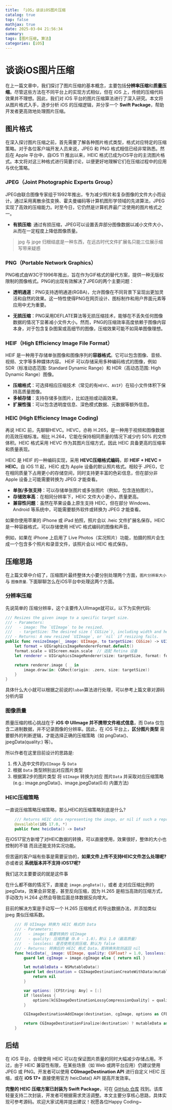 ```yaml
---
title: 「iOS」谈谈iOS图片压缩
catalog: true
top: false
mathjax: true
date: 2025-03-04 21:56:34
summary:
tags: [图片压缩, 算法]
categories: [iOS]
---
```


# 谈谈iOS图片压缩

在上一篇文章中，我们探讨了图片压缩的基本概念，主要包括**分辨率压缩**和**质量压缩**。尽管这些方法在不同平台上的实现方式相似，但在 iOS 上，传统的压缩代码效果并不理想。因此，我们对 iOS 平台的图片压缩算法进行了深入研究。本文将从图片格式入手，逐步分析 iOS 的压缩逻辑，并分享一个 **Swift Package**，帮助开发者更高效地处理图片压缩。

## 图片格式

在深入探讨图片压缩之前，首先需要了解各种图片格式类型，格式对应特定的压缩策略。对于各位客户端开发人员来说，JPEG 和 PNG 格式相信已经非常熟悉。然后在 Apple 平台中，自iOS 11 推出以来，HEIC 格式已成为iOS平台的主流图片格式。本文将对这三种格式进行简要讨论，以便更好地理解它们在压缩过程中的应用与优化策略。

### JPEG（Joint Photographic Experts Group）

JPEG由联合图像专家组于1992年推出，专为减少照片和复杂图像的文件大小而设计。通过采用离散余弦变换、霍夫曼编码等计算机图形学领域的先进算法，JPEG实现了高效的压缩能力。时至今日，它仍然是计算机界最广泛使用的图片格式之一。

* **有损压缩**: 通过有损压缩，JPEG可以设置丢弃部分图像数据以减小文件大小，从而在一定程度上降低图像质量。

> jpg 与 jpge 归根结底是一种东西，在远古时代文件扩展名只能三位展示缩写带来疑惑

### PNG（Portable Network Graphics）

PNG格式由W3C于1996年推出，旨在作为GIF格式的替代方案，提供一种无版权限制的图像格式。PNG的出现有效解决了JPEG的两个主要问题：

* **透明通道**：PNG支持透明通道(RGBA)，允许图像在不同背景下呈现出更加灵活和自然的效果。这一特性使得PNG在网页设计、图标制作和用户界面元素等应用中尤为重要。

* **无损压缩**：PNG采用DEFLATE算法等无损压缩技术，能够在不丢失任何图像数据的情况下显著减小文件大小。然而，PNG的压缩效率高度依赖于图像内容本身，对于包含复杂图案或高细节的图像，压缩效果可能不如简单图像理想。

### **HEIF（High Efficiency Image File Format）**

HEIF 是一种用于存储单张图像和图像序列的**容器格式**。它可以包含图像、音频、视频、文字等多种媒体内容。 HEIF 可以存储采用多种编码格式的图像，例如 SDR（标准动态范围: Standard Dynamic Range）和 HDR（高动态范围: High Dynamic Range）图像。

* **压缩格式**：可选择相应压缩技术（常见的有`HEVC`、`AVIF`）在较小文件体积下保持高质量图像。
* **多帧存储**：支持存储多张图片，比如连拍或动画效果。
* **扩展性强**：可以包含透明度信息、深色模式数据、元数据等额外信息。

### HEIC (**High Efficiency Image Coding**)

再说 HEIC 前，先聊聊HEVC。HEVC，亦称 H.265，是一种用于视频和图像数据的高效压缩标准。相比 H.264，它能在保持相同质量的情况下减少约 50% 的文件体积。HEIC 格式采用 HEVC 作为其图片压缩方式，因此 HEIC 具备更高的压缩率和质量表现。

HEIC 是 HEIF 的一种编码实现，采用 **HEVC压缩格式编码**，即 **HEIF + HEVC = HEIC**。自 iOS 11 起，HEIC 成为 Apple 设备的默认照片格式。相较于 JPEG，它在相同质量下占用更小的存储空间，同时支持更丰富的色彩信息，但在部分非 Apple 设备上可能需要转换为 JPEG 才能查看。

* **单张/多张支持**：可以存储单张图片或多张图片（例如，包含连拍图片）。
* **存储效率高**：在相同分辨率下，HEIC 文件大小更小，质量更高。
* **兼容性问题**：虽然在苹果设备上原生支持 HEIC，但在部分 Windows、Android 等系统中，可能需要额外软件或转换为 JPEG 才能查看。

如果你使用苹果的 iPhone 或 iPad 拍照，照片会以 .heic 文件扩展名保存。HEIC 是一种容器格式，可以存储使用 HEVC 格式编码的图像和声音。

例如，如果在 iPhone 上启用了 Live Photos（实况照片）功能，拍摄的照片会生成一个包含多个照片和录音文件，该照片会以 HEIC 格式保存。

## 压缩思路

在上篇文章中介绍了，压缩图片最终整体大小要分别处理两个方面，`图片分辨率大小` 与 `图像质量`. 下面聊聊怎么在iOS平台中处理这两个方面。

### 分辨率压缩

先说简单的 压缩分辨率，这个主要传入UIImage就可以，以下为实例代码:

```swift
/// Resizes the given image to a specific target size.
/// - Parameters:
///   - image: The `UIImage` to be resized.
///   - targetSize: The desired size (`CGSize`), including width and height.
/// - Returns: A new resized `UIImage`, or `nil` if resizing fails.
public func resizeImage(_ image: UIImage, to targetSize: CGSize) -> UIImage? {
    let format = UIGraphicsImageRendererFormat.default()
    format.scale = UIScreen.main.scale  // 适配 Retina 设备
    let renderer = UIGraphicsImageRenderer(size: targetSize, format: format)

    return renderer.image { _ in
        image.draw(in: CGRect(origin: .zero, size: targetSize))
    }
}
```

具体什么大小就可以根据之前说的`luban`算法进行处理，可以参考上篇文章对源码分析内容

### 图像质量 

质量压缩的核心挑战在于 **iOS 中 UIImage 并不携带文件格式信息**，而 Data 仅包含二进制数据，并不记录图像的分辨率。因此，在 iOS 平台上，**区分图片类型** 需要额外的判断逻辑，才能选择正确的压缩策略（如 pngData()、jpegData(quality:) 等）。

所以作者在这里目前设计的思路是:

1. 传入选中文件的`UIImage` 与 `Data`
2. 根据 `Data` 类型辨别出对应图片类型
3. 根据第2步的图片类型 将 `UIImage` 转换为对应 图片`Data` 并采取对应压缩策略  (e.g.: image.pngData()、image.jpegData(0.6) 内置方法)

### HEIC压缩策略

一直说压缩策略压缩策略，那么HEIC的压缩策略到底是什么?

```swift
    /// Returns HEIC data representing the image, or nil if such a representation could not be generated. HEIC is recommended for efficiently storing all kinds of images, including those with high dynamic range content.
    @available(iOS 17.0, *)
    public func heicData() -> Data?
```

在iOS17官方新增了对HEIC数据的转换，可以直接使用，效果很好，整体的大小也控制的不错 而且还能支持实况功能。

但苦逼的客户端有些事是需要妥协的，**如果文件上传不支持HEIC文件怎么处理呢?** 亦或者说 **系统版本并不支持 iOS17呢?**

我们这次主要要说的就是这件事

在什么都不做的情况下，直接走 `image.pngData()`，或者 走对应压缩比例的 jpegData，效果会非常差，甚至反向压缩，因为 H.265 是相当高效的压缩方式，手动改为 H.264 必然会导致后面总体数据反向增大。

目前的解决方案是手动写一个 H.265 压缩格式 的导出数据办法，并添加类似 jpeg 类似压缩系数。

```swift
    /// 将 UIImage 转换为 HEIC 格式的 Data
    /// - Parameters:
    ///   - image: 需要转换的 UIImage
    ///   - quality: 压缩质量（0.0 - 1.0），默认 1.0（最高质量）
    ///   - lossless: 是否使用无损压缩，默认为 false
    /// - Returns: 转换后的 HEIC 格式 Data，若转换失败则返回 nil
    func heicData(_ image: UIImage, quality: CGFloat? = 1.0, lossless: Bool = false) -> Data? {
        guard let cgImage = image.cgImage else { return nil }

        let mutableData = NSMutableData()
        guard let destination = CGImageDestinationCreateWithData(mutableData, UTType.heic.identifier as CFString, 1, nil) else {
            return nil
        }

        var options: [CFString: Any] = [:]
        if !lossless {
            options[kCGImageDestinationLossyCompressionQuality] = quality ?? 1.0
        }

        CGImageDestinationAddImage(destination, cgImage, options as CFDictionary)

        return CGImageDestinationFinalize(destination) ? mutableData as Data : nil
    }
```

## 后结

在 iOS 平台，合理使用 HEIC 可以在保证图片质量的同时大幅减少存储占用。不过，由于 HEIC 兼容性有限，在某些场景（如 Web 或跨平台应用）仍建议使用 JPEG 或 PNG。开发者可以使用 **CGImageDestination API** 进行自定义 HEIC 压缩，或在 **iOS 17+** 直接使用官方 heicData() API 提高开发效率。

**完整的 HEIC 压缩方案已封装为 Swift Package**，可在 [GitHub 仓库](https://github.com/Weixi779/WICompress) 找到。该库轻量支持二次封装，开发者可根据需求灵活调整。本文主要分享核心思路，具体实现可参考源码。欢迎大家试用并提出建议！祝愿各位Happy Coding~
